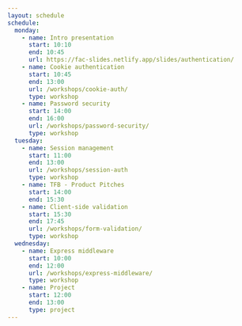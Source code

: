 ```yaml
---
layout: schedule
schedule:
  monday:
    - name: Intro presentation
      start: 10:10
      end: 10:45
      url: https://fac-slides.netlify.app/slides/authentication/
    - name: Cookie authentication
      start: 10:45
      end: 13:00
      url: /workshops/cookie-auth/
      type: workshop
    - name: Password security
      start: 14:00
      end: 16:00
      url: /workshops/password-security/
      type: workshop
  tuesday:
    - name: Session management
      start: 11:00
      end: 13:00
      url: /workshops/session-auth
      type: workshop
    - name: TFB - Product Pitches
      start: 14:00
      end: 15:30
    - name: Client-side validation
      start: 15:30
      end: 17:45
      url: /workshops/form-validation/
      type: workshop
  wednesday:
    - name: Express middleware
      start: 10:00
      end: 12:00
      url: /workshops/express-middleware/
      type: workshop
    - name: Project
      start: 12:00
      end: 13:00
      type: project
---
```

